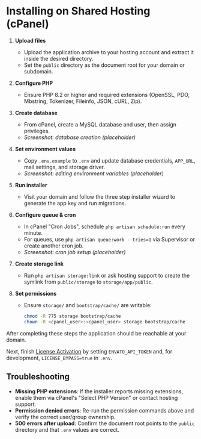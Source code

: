 # Installing on Shared Hosting (cPanel)

1. **Upload files**
   - Upload the application archive to your hosting account and extract it inside the desired directory.
   - Set the `public` directory as the document root for your domain or subdomain.
2. **Configure PHP**
   - Ensure PHP 8.2 or higher and required extensions (OpenSSL, PDO, Mbstring, Tokenizer, Fileinfo, JSON, cURL, Zip).
3. **Create database**
   - From cPanel, create a MySQL database and user, then assign privileges.
   - _Screenshot: database creation (placeholder)_
4. **Set environment values**
   - Copy `.env.example` to `.env` and update database credentials, `APP_URL`, mail settings, and storage driver.
   - _Screenshot: editing environment variables (placeholder)_
5. **Run installer**
   - Visit your domain and follow the three step installer wizard to generate the app key and run migrations.
6. **Configure queue & cron**
   - In cPanel "Cron Jobs", schedule `php artisan schedule:run` every minute.
   - For queues, use `php artisan queue:work --tries=1` via Supervisor or create another cron job.
   - _Screenshot: cron job setup (placeholder)_
7. **Create storage link**
   - Run `php artisan storage:link` or ask hosting support to create the symlink from `public/storage` to `storage/app/public`.

8. **Set permissions**
   - Ensure `storage/` and `bootstrap/cache/` are writable:
     ```bash
     chmod -R 775 storage bootstrap/cache
     chown -R <cpanel_user>:<cpanel_user> storage bootstrap/cache
     ```

After completing these steps the application should be reachable at your domain.

Next, finish [License Activation](installation.md#license-activation) by setting `ENVATO_API_TOKEN` and, for development, `LICENSE_BYPASS=true` in `.env`.

## Troubleshooting

- **Missing PHP extensions**: If the installer reports missing extensions, enable them via cPanel's "Select PHP Version" or contact hosting support.
- **Permission denied errors**: Re-run the permission commands above and verify the correct user/group ownership.
- **500 errors after upload**: Confirm the document root points to the `public` directory and that `.env` values are correct.
